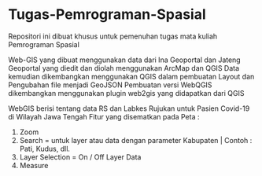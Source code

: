 # Tugas-Pemrograman-Spasial
Repositori ini dibuat khusus untuk pemenuhan tugas mata kuliah Pemrograman Spasial

Web-GIS yang dibuat menggunakan data dari Ina Geoportal dan Jateng Geoportal yang diedit dan diolah menggunakan ArcMap dan QGIS
Data kemudian dikembangkan menggunakan QGIS dalam pembuatan Layout dan Pengubahan file menjadi GeoJSON
Pembuatan versi WebQGIS dikembangkan menggunakan plugin web2gis yang didapatkan dari QGIS

WebGIS berisi tentang data RS dan Labkes Rujukan untuk Pasien Covid-19 di Wilayah Jawa Tengah
Fitur yang disematkan pada Peta : 
1. Zoom
2. Search = untuk layer atau data dengan parameter Kabupaten | Contoh : Pati, Kudus, dll.
3. Layer Selection = On / Off Layer Data
4. Measure

